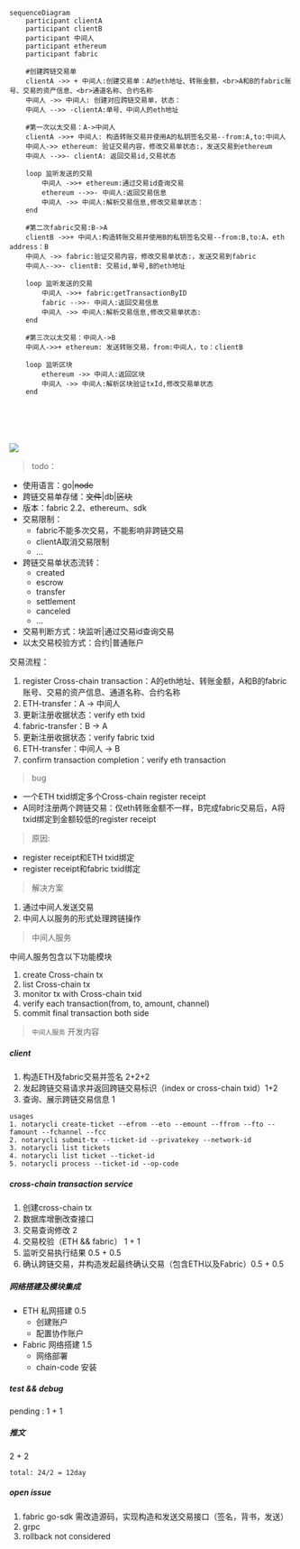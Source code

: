 ```mermaid
sequenceDiagram
	participant clientA
	participant clientB
	participant 中间人
	participant ethereum
	participant fabric
	
	#创建跨链交易单
	clientA ->> + 中间人:创建交易单：A的eth地址、转账金额，<br>A和B的fabric账号、交易的资产信息、<br>通道名称、合约名称
	中间人 ->> 中间人: 创建对应跨链交易单，状态：
	中间人 -->> -clientA:单号、中间人的eth地址
	
	#第一次以太交易：A->中间人
	clientA ->>+ 中间人: 构造转账交易并使用A的私钥签名交易--from:A,to:中间人
	中间人->> ethereum: 验证交易内容，修改交易单状态:，发送交易到ethereum
	中间人 -->>- clientA: 返回交易id,交易状态
	
	loop 监听发送的交易
		中间人 ->>+ ethereum:通过交易id查询交易
		ethereum -->>- 中间人:返回交易信息
		中间人 ->> 中间人:解析交易信息,修改交易单状态：
	end
	
	#第二次fabric交易:B->A
	clientB ->>+ 中间人:构造转账交易并使用B的私钥签名交易--from:B,to:A，eth address：B
	中间人 ->> fabric:验证交易内容，修改交易单状态:，发送交易到fabric
	中间人-->>- clientB: 交易id,单号,B的eth地址
	
	loop 监听发送的交易
		中间人 ->>+ fabric:getTransactionByID
		fabric -->>- 中间人:返回交易信息
		中间人 ->> 中间人:解析交易信息,修改交易单状态:
	end
	
	#第三次以太交易：中间人->B
	中间人->>+ ethereum: 发送转账交易，from:中间人，to：clientB
	
	loop 监听区块
		ethereum ->> 中间人:返回区块
		中间人 ->> 中间人:解析区块验证txId,修改交易单状态
	end
	
	
	
	
	
```
[![](https://mermaid.ink/img/eyJjb2RlIjoic2VxdWVuY2VEaWFncmFtXG5cdHBhcnRpY2lwYW50IGNsaWVudEFcblx0cGFydGljaXBhbnQgY2xpZW50QlxuXHRwYXJ0aWNpcGFudCDkuK3pl7Tkurpcblx0cGFydGljaXBhbnQgZXRoZXJldW1cblx0cGFydGljaXBhbnQgZmFicmljXG5cdFxuXHQj5Yib5bu66Leo6ZO-5Lqk5piT5Y2VXG5cdGNsaWVudEEgLT4-ICsg5Lit6Ze05Lq6OuWIm-W7uuS6pOaYk-WNle-8mkHnmoRldGjlnLDlnYDjgIHovazotKbph5Hpop3vvIw8YnI-QeWSjELnmoRmYWJyaWPotKblj7fjgIHkuqTmmJPnmoTotYTkuqfkv6Hmga_jgIE8YnI-6YCa6YGT5ZCN56ew44CB5ZCI57qm5ZCN56ewXG5cdOS4remXtOS6uiAtPj4g5Lit6Ze05Lq6OiDliJvlu7rlr7nlupTot6jpk77kuqTmmJPljZXvvIznirbmgIHvvJpcblx05Lit6Ze05Lq6IC0tPj4gLWNsaWVudEE65Y2V5Y-344CB5Lit6Ze05Lq655qEZXRo5Zyw5Z2AXG5cdFxuXHQj56ys5LiA5qyh5Lul5aSq5Lqk5piT77yaQS0-5Lit6Ze05Lq6XG5cdGNsaWVudEEgLT4-KyDkuK3pl7Tkuro6IOaehOmAoOi9rOi0puS6pOaYk-W5tuS9v-eUqEHnmoTnp4HpkqXnrb7lkI3kuqTmmJMtLWZyb206QSx0bzrkuK3pl7Tkurpcblx05Lit6Ze05Lq6LT4-IGV0aGVyZXVtOiDpqozor4HkuqTmmJPlhoXlrrnvvIzkv67mlLnkuqTmmJPljZXnirbmgIE677yM5Y-R6YCB5Lqk5piT5YiwZXRoZXJldW1cblx05Lit6Ze05Lq6IC0tPj4tIGNsaWVudEE6IOi_lOWbnuS6pOaYk2lkLOS6pOaYk-eKtuaAgVxuXHRcblx0bG9vcCDnm5HlkKzlj5HpgIHnmoTkuqTmmJNcblx0XHTkuK3pl7TkurogLT4-KyBldGhlcmV1bTrpgJrov4fkuqTmmJNpZOafpeivouS6pOaYk1xuXHRcdGV0aGVyZXVtIC0tPj4tIOS4remXtOS6ujrov5Tlm57kuqTmmJPkv6Hmga9cblx0XHTkuK3pl7TkurogLT4-IOS4remXtOS6ujrop6PmnpDkuqTmmJPkv6Hmga8s5L-u5pS55Lqk5piT5Y2V54q25oCB77yaXG5cdGVuZFxuXHRcblx0I-esrOS6jOasoWZhYnJpY-S6pOaYkzpCLT5BXG5cdGNsaWVudEIgLT4-KyDkuK3pl7Tkuro65p6E6YCg6L2s6LSm5Lqk5piT5bm25L2_55SoQueahOengemSpeetvuWQjeS6pOaYky0tZnJvbTpCLHRvOkHvvIxldGggYWRkcmVzc--8mkJcblx05Lit6Ze05Lq6IC0-PiBmYWJyaWM66aqM6K-B5Lqk5piT5YaF5a6577yM5L-u5pS55Lqk5piT5Y2V54q25oCBOu-8jOWPkemAgeS6pOaYk-WIsGZhYnJpY1xuXHTkuK3pl7TkurotLT4-LSBjbGllbnRCOiDkuqTmmJNpZCzljZXlj7csQueahGV0aOWcsOWdgFxuXHRcblx0bG9vcCDnm5HlkKzlj5HpgIHnmoTkuqTmmJNcblx0XHTkuK3pl7TkurogLT4-KyBmYWJyaWM6Z2V0VHJhbnNhY3Rpb25CeUlEXG5cdFx0ZmFicmljIC0tPj4tIOS4remXtOS6ujrov5Tlm57kuqTmmJPkv6Hmga9cblx0XHTkuK3pl7TkurogLT4-IOS4remXtOS6ujrop6PmnpDkuqTmmJPkv6Hmga8s5L-u5pS55Lqk5piT5Y2V54q25oCBOlxuXHRlbmRcblx0XG5cdCPnrKzkuInmrKHku6XlpKrkuqTmmJPvvJrkuK3pl7TkurotPkJcblx05Lit6Ze05Lq6LT4-KyBldGhlcmV1bTog5Y-R6YCB6L2s6LSm5Lqk5piT77yMZnJvbTrkuK3pl7TkurrvvIx0b--8mmNsaWVudEJcblx0XG5cdGxvb3Ag55uR5ZCs5Yy65Z2XXG5cdFx0ZXRoZXJldW0gLT4-IOS4remXtOS6ujrov5Tlm57ljLrlnZdcblx0XHTkuK3pl7TkurogLT4-IOS4remXtOS6ujrop6PmnpDljLrlnZfpqozor4F0eElkLOS_ruaUueS6pOaYk-WNleeKtuaAgVxuXHRlbmRcbiAgICAgICAgICAgICIsIm1lcm1haWQiOnsidGhlbWUiOiJkZWZhdWx0In0sInVwZGF0ZUVkaXRvciI6ZmFsc2V9)](https://mermaid-js.github.io/mermaid-live-editor/#/edit/eyJjb2RlIjoic2VxdWVuY2VEaWFncmFtXG5cdHBhcnRpY2lwYW50IGNsaWVudEFcblx0cGFydGljaXBhbnQgY2xpZW50QlxuXHRwYXJ0aWNpcGFudCDkuK3pl7Tkurpcblx0cGFydGljaXBhbnQgZXRoZXJldW1cblx0cGFydGljaXBhbnQgZmFicmljXG5cdFxuXHQj5Yib5bu66Leo6ZO-5Lqk5piT5Y2VXG5cdGNsaWVudEEgLT4-ICsg5Lit6Ze05Lq6OuWIm-W7uuS6pOaYk-WNle-8mkHnmoRldGjlnLDlnYDjgIHovazotKbph5Hpop3vvIw8YnI-QeWSjELnmoRmYWJyaWPotKblj7fjgIHkuqTmmJPnmoTotYTkuqfkv6Hmga_jgIE8YnI-6YCa6YGT5ZCN56ew44CB5ZCI57qm5ZCN56ewXG5cdOS4remXtOS6uiAtPj4g5Lit6Ze05Lq6OiDliJvlu7rlr7nlupTot6jpk77kuqTmmJPljZXvvIznirbmgIHvvJpcblx05Lit6Ze05Lq6IC0tPj4gLWNsaWVudEE65Y2V5Y-344CB5Lit6Ze05Lq655qEZXRo5Zyw5Z2AXG5cdFxuXHQj56ys5LiA5qyh5Lul5aSq5Lqk5piT77yaQS0-5Lit6Ze05Lq6XG5cdGNsaWVudEEgLT4-KyDkuK3pl7Tkuro6IOaehOmAoOi9rOi0puS6pOaYk-W5tuS9v-eUqEHnmoTnp4HpkqXnrb7lkI3kuqTmmJMtLWZyb206QSx0bzrkuK3pl7Tkurpcblx05Lit6Ze05Lq6LT4-IGV0aGVyZXVtOiDpqozor4HkuqTmmJPlhoXlrrnvvIzkv67mlLnkuqTmmJPljZXnirbmgIE677yM5Y-R6YCB5Lqk5piT5YiwZXRoZXJldW1cblx05Lit6Ze05Lq6IC0tPj4tIGNsaWVudEE6IOi_lOWbnuS6pOaYk2lkLOS6pOaYk-eKtuaAgVxuXHRcblx0bG9vcCDnm5HlkKzlj5HpgIHnmoTkuqTmmJNcblx0XHTkuK3pl7TkurogLT4-KyBldGhlcmV1bTrpgJrov4fkuqTmmJNpZOafpeivouS6pOaYk1xuXHRcdGV0aGVyZXVtIC0tPj4tIOS4remXtOS6ujrov5Tlm57kuqTmmJPkv6Hmga9cblx0XHTkuK3pl7TkurogLT4-IOS4remXtOS6ujrop6PmnpDkuqTmmJPkv6Hmga8s5L-u5pS55Lqk5piT5Y2V54q25oCB77yaXG5cdGVuZFxuXHRcblx0I-esrOS6jOasoWZhYnJpY-S6pOaYkzpCLT5BXG5cdGNsaWVudEIgLT4-KyDkuK3pl7Tkuro65p6E6YCg6L2s6LSm5Lqk5piT5bm25L2_55SoQueahOengemSpeetvuWQjeS6pOaYky0tZnJvbTpCLHRvOkHvvIxldGggYWRkcmVzc--8mkJcblx05Lit6Ze05Lq6IC0-PiBmYWJyaWM66aqM6K-B5Lqk5piT5YaF5a6577yM5L-u5pS55Lqk5piT5Y2V54q25oCBOu-8jOWPkemAgeS6pOaYk-WIsGZhYnJpY1xuXHTkuK3pl7TkurotLT4-LSBjbGllbnRCOiDkuqTmmJNpZCzljZXlj7csQueahGV0aOWcsOWdgFxuXHRcblx0bG9vcCDnm5HlkKzlj5HpgIHnmoTkuqTmmJNcblx0XHTkuK3pl7TkurogLT4-KyBmYWJyaWM6Z2V0VHJhbnNhY3Rpb25CeUlEXG5cdFx0ZmFicmljIC0tPj4tIOS4remXtOS6ujrov5Tlm57kuqTmmJPkv6Hmga9cblx0XHTkuK3pl7TkurogLT4-IOS4remXtOS6ujrop6PmnpDkuqTmmJPkv6Hmga8s5L-u5pS55Lqk5piT5Y2V54q25oCBOlxuXHRlbmRcblx0XG5cdCPnrKzkuInmrKHku6XlpKrkuqTmmJPvvJrkuK3pl7TkurotPkJcblx05Lit6Ze05Lq6LT4-KyBldGhlcmV1bTog5Y-R6YCB6L2s6LSm5Lqk5piT77yMZnJvbTrkuK3pl7TkurrvvIx0b--8mmNsaWVudEJcblx0XG5cdGxvb3Ag55uR5ZCs5Yy65Z2XXG5cdFx0ZXRoZXJldW0gLT4-IOS4remXtOS6ujrov5Tlm57ljLrlnZdcblx0XHTkuK3pl7TkurogLT4-IOS4remXtOS6ujrop6PmnpDljLrlnZfpqozor4F0eElkLOS_ruaUueS6pOaYk-WNleeKtuaAgVxuXHRlbmRcbiAgICAgICAgICAgICIsIm1lcm1haWQiOnsidGhlbWUiOiJkZWZhdWx0In0sInVwZGF0ZUVkaXRvciI6ZmFsc2V9)
> todo：

- 使用语言：go|~~node~~
- 跨链交易单存储：~~文件~~|db|~~区块~~
- 版本：fabric 2.2、ethereum、sdk
- 交易限制：
  - fabric不能多次交易，不能影响非跨链交易
  - clientA取消交易限制
  - ...
- 跨链交易单状态流转：
  - created
  - escrow
  - transfer
  - settlement
  - canceled
  - ...
- 交易判断方式：块监听|通过交易id查询交易
- 以太交易校验方式：合约|普通账户







交易流程：

1.  register  Cross-chain transaction：A的eth地址、转账金额，A和B的fabric账号、交易的资产信息、通道名称、合约名称
2.  ETH-transfer：A -> 中间人
3. 更新注册收据状态：verify eth txid
4.  fabric-transfer：B -> A
5.  更新注册收据状态：verify fabric txid
6.  ETH-transfer：中间人 -> B
7.  confirm transaction completion：verify eth transaction 



> bug

- 一个ETH txid绑定多个Cross-chain register  receipt
- A同时注册两个跨链交易：仅eth转账金额不一样，B完成fabric交易后，A将txid绑定到金额较低的register  receipt



> 原因:

- register  receipt和ETH txid绑定
- register  receipt和fabric txid绑定



> 解决方案

1. 通过中间人发送交易
2. 中间人以服务的形式处理跨链操作

> 中间人服务        

中间人服务包含以下功能模块
1. create Cross-chain tx
2. list Cross-chain tx
3. monitor tx with Cross-chain txid
4. verify each transaction(from, to, amount, channel)
5. commit final transaction both side

> ```中间人服务``` 开发内容

##### client

1. 构造ETH及fabric交易并签名   2+2+2 
2. 发起跨链交易请求并返回跨链交易标识（index or cross-chain txid）1+2
3. 查询、展示跨链交易信息 1

``` 
usages
1. notarycli create-ticket --efrom --eto --emount --ffrom --fto --famount --fchannel --fcc
2. notarycli submit-tx --ticket-id --privatekey --network-id
3. notarycli list tickets
4. notarycli list ticket --ticket-id
5. notarycli process --ticket-id --op-code 
```


##### cross-chain transaction service

1. 创建cross-chain tx  
2. 数据库增删改查接口
3. 交易查询修改  2
4. 交易校验（ETH && fabric） 1 + 1
5. 监听交易执行结果 0.5 + 0.5
6. 确认跨链交易，并构造发起最终确认交易（包含ETH以及Fabric）0.5 + 0.5


##### 网络搭建及模块集成

* ETH 私网搭建 0.5
    * 创建账户 
    * 配置协作账户
* Fabric 网络搭建 1.5
    * 网络部署
    * chain-code 安装
    
    
##### test && debug
 
 pending : 1 + 1  

##### 推文

2 + 2 

``` total: 24/2 = 12day ```

##### open issue

1. fabric go-sdk 需改造源码，实现构造和发送交易接口（签名，背书，发送）
2. grpc
3. rollback not considered